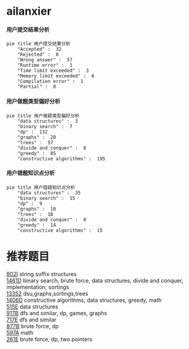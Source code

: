 # ailanxier

<!-- tabs:start -->



#### **用户提交结果分析**

```mermaid
pie title 用户提交结果分析
    "Accepted" :  32
    "Rejected" :  0
    "Wrong answer" :  57
    "Runtime error" :  1
    "Time limit exceeded" :  3
    "Memory limit exceeded" :  6
    "Compilation error" :  1
    "Partial" :  0
```

#### **用户做题类型偏好分析**

```mermaid
pie title 用户做题类型偏好分析
    "data structures" :  3
    "binary search" :  7
    "dp" :  132
    "graphs" :  20
    "trees" :  57
    "divide and conquer" :  8
    "greedy" :  85
    "constructive algorithms" :  195
```
#### **用户错题知识点分析**

```mermaid
pie title 用户错题知识点分析
    "data structures" :  35
    "binary search" :  15
    "dp" :  9
    "graphs" :  10
    "trees" :  18
    "divide and conquer" :  0
    "greedy" :  14
    "constructive algorithms" :  15
```



<!-- tabs:end -->
# 推荐题目
[802I](https://codeforces.com/contest/802/problem/I)		string suffix structures		  
[1461D](https://codeforces.com/contest/1461/problem/D)		binary search,
                        brute force,
                        data structures,
                        divide and conquer,
                        implementation,
                        sortings		  
[13352](https://codeforces.com/contest/1335/problem/2)		dsu,graphs,sortings,trees		  
[1406D](https://codeforces.com/contest/1406/problem/D)		constructive algorithms,
                        data structures,
                        greedy,
                        math		  
[515E](https://codeforces.com/contest/515/problem/E)		data structures		  
[917B](https://codeforces.com/contest/917/problem/B)		dfs and similar,
                        dp,
                        games,
                        graphs		  
[717E](https://codeforces.com/contest/717/problem/E)		dfs and similar		  
[877B](https://codeforces.com/contest/877/problem/B)		brute force,
                        dp		  
[597A](https://codeforces.com/contest/597/problem/A)		math		  
[261E](https://codeforces.com/contest/261/problem/E)		brute force,
                        dp,
                        two pointers		  
